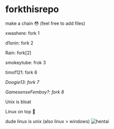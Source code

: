 # forkthisrepo
make a chain 😳 (feel free to add files)

xwashere: fork 1

d1snin: fork 2

Rain: fork[2]

smokeytube: frok 3

timof121: fork 6

*Doogie13: fork 7*

*GamesenseFemboy?: fork 8*

Unix is bloat

Linux on top :muscle:

dude linux is unix (also linux > windows)
![hentai](https://github.com/KorewaLidesu/forkthisrepo/blob/master/SPOILER_ezgif.com-gif-maker_4.gif)
